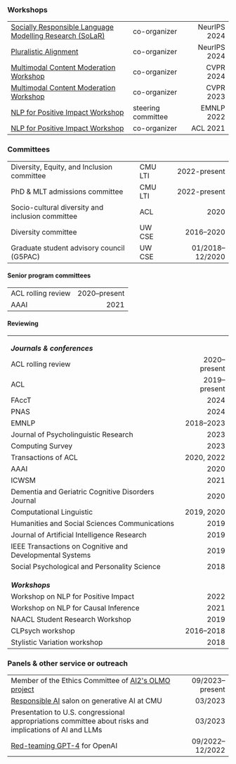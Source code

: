 ### Workshops

|                                                              |                    |              |
| ------------------------------------------------------------ | ------------------ | -----------: |
| [Socially Responsible Language Modelling Research (SoLaR)](https://solar-neurips.github.io/) | co-organizer       | NeurIPS 2024 |
| [Pluralistic Alignment](https://pluralistic-alignment.github.io/) | co-organizer       | NeurIPS 2024 |
| [Multimodal Content Moderation Workshop](https://multimodal-content-moderation.github.io/) | co-organizer       |    CVPR 2024 |
| [Multimodal Content Moderation Workshop](https://multimodal-content-moderation.github.io/mmcm23/index.html) | co-organizer       |    CVPR 2023 |
| [NLP for Positive Impact Workshop](https://sites.google.com/view/nlp4positiveimpact) | steering committee |   EMNLP 2022 |
| [NLP for Positive Impact Workshop](https://sites.google.com/view/nlp4positiveimpact/previous-workshops/acl-2021-workshop) | co-organizer       |     ACL 2021 |

### Committees

|                                                  |         |                 |
| ------------------------------------------------ | ------- | --------------: |
| Diversity, Equity, and Inclusion committee       | CMU LTI |    2022-present |
| PhD & MLT admissions committee                   | CMU LTI |    2022-present |
| Socio-cultural diversity and inclusion committee | ACL     |            2020 |
| Diversity committee                              | UW CSE  |       2016–2020 |
| Graduate student advisory council (G5PAC)        | UW CSE  | 01/2018–12/2020 |

#### Senior program committees

|                    |              |
| ------------------ | -----------: |
| ACL rolling review | 2020–present |
| AAAI               |         2021 |

#### Reviewing


|                                                              |              |
| ------------------------------------------------------------ | -----------: |
| <strong style="margin-top: 1em; display: block;">*Journals & conferences*</strong> |              |
| ACL rolling review                                           | 2020–present |
| ACL                                                          | 2019–present |
| FAccT                                                        |         2024 |
| PNAS                                                         |         2024 |
| EMNLP                                                        |    2018–2023 |
| Journal of Psycholinguistic Research                         |         2023 |
| Computing Survey                                             |         2023 |
| Transactions of ACL                                          |  2020,  2022 |
| AAAI                                                         |         2020 |
| ICWSM                                                        |         2021 |
| Dementia and Geriatric Cognitive Disorders Journal           |         2020 |
| Computational Linguistic                                     |   2019, 2020 |
| Humanities and Social Sciences Communications                |         2019 |
| Journal of Artificial Intelligence Research                  |         2019 |
| IEEE Transactions on Cognitive and Developmental Systems     |         2019 |
| Social Psychological and Personality Science                 |         2018 |
| <strong style="margin-top: 1em; display: block;">*Workshops*</strong> |              |
| Workshop on NLP for Positive Impact                          |         2022 |
| Workshop on NLP for Causal Inference                         |         2021 |
| NAACL Student Research Workshop                              |         2019 |
| CLPsych workshop                                             |    2016–2018 |
| Stylistic Variation workshop                                 |         2018 |

### Panels & other service or outreach

|                                                              |                       |
| ------------------------------------------------------------ | --------------------: |
| Member of the Ethics Committee of [AI2's OLMO project](https://allenai.org/olmo) |       09/2023–present |
| [Responsible AI](https://www.cmu.edu/block-center/responsible-ai/index.html) salon on generative AI at CMU |               03/2023 |
| Presentation to U.S. congressional appropriations committee about risks and implications of AI and LLMs |               03/2023 |
| [Red-teaming GPT-4](https://cdn.openai.com/papers/gpt-4-system-card.pdf) for OpenAI | 09/2022&ndash;12/2022 |
